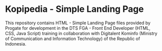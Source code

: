# Kopipedia - Simple Landing Page
 
This repository contains HTML - Simple Landing Page files provided by Progate for development in the DTS FGA - Front End Developer (HTML, CSS, Java Script) training in collaboration with Digitalent Kominfo (Ministry of Communication and Information Technology) of the Republic of Indonesia.